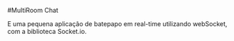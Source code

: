 #MultiRoom Chat

E uma pequena aplicação de batepapo em real-time utilizando webSocket, com a biblioteca Socket.io.

